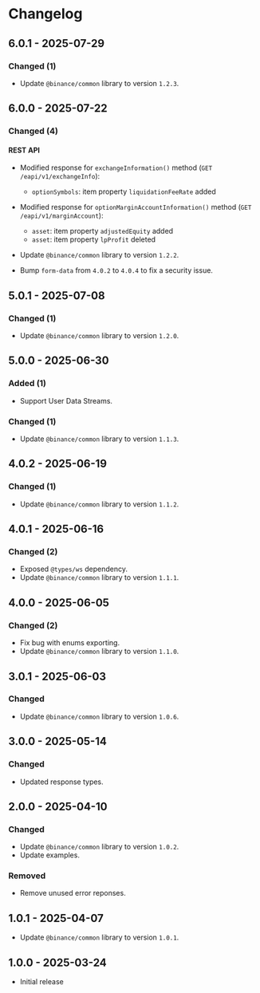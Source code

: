 # Changelog

## 6.0.1 - 2025-07-29

### Changed (1)

- Update `@binance/common` library to version `1.2.3`.

## 6.0.0 - 2025-07-22

### Changed (4)

#### REST API

- Modified response for `exchangeInformation()` method (`GET /eapi/v1/exchangeInfo`):
  - `optionSymbols`: item property `liquidationFeeRate` added

- Modified response for `optionMarginAccountInformation()` method (`GET /eapi/v1/marginAccount`):
  - `asset`: item property `adjustedEquity` added
  - `asset`: item property `lpProfit` deleted

- Update `@binance/common` library to version `1.2.2`.

- Bump `form-data` from `4.0.2` to `4.0.4` to fix a security issue.

## 5.0.1 - 2025-07-08

### Changed (1)

- Update `@binance/common` library to version `1.2.0`.

## 5.0.0 - 2025-06-30

### Added (1)

- Support User Data Streams.

### Changed (1)

- Update `@binance/common` library to version `1.1.3`.

## 4.0.2 - 2025-06-19

### Changed (1)

- Update `@binance/common` library to version `1.1.2`.

## 4.0.1 - 2025-06-16

### Changed (2)

- Exposed `@types/ws` dependency.
- Update `@binance/common` library to version `1.1.1`.

## 4.0.0 - 2025-06-05

### Changed (2)

- Fix bug with enums exporting.
- Update `@binance/common` library to version `1.1.0`.

## 3.0.1 - 2025-06-03

### Changed

- Update `@binance/common` library to version `1.0.6`.

## 3.0.0 - 2025-05-14

### Changed

- Updated response types.

## 2.0.0 - 2025-04-10

### Changed

- Update `@binance/common` library to version `1.0.2`.
- Update examples.

### Removed

- Remove unused error reponses.

## 1.0.1 - 2025-04-07

- Update `@binance/common` library to version `1.0.1`.

## 1.0.0 - 2025-03-24

- Initial release
